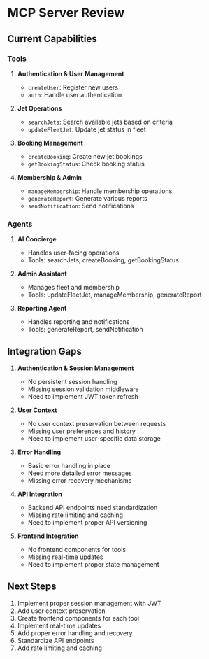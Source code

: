 # MCP Server Review

## Current Capabilities

### Tools
1. **Authentication & User Management**
   - `createUser`: Register new users
   - `auth`: Handle user authentication

2. **Jet Operations**
   - `searchJets`: Search available jets based on criteria
   - `updateFleetJet`: Update jet status in fleet

3. **Booking Management**
   - `createBooking`: Create new jet bookings
   - `getBookingStatus`: Check booking status

4. **Membership & Admin**
   - `manageMembership`: Handle membership operations
   - `generateReport`: Generate various reports
   - `sendNotification`: Send notifications

### Agents
1. **AI Concierge**
   - Handles user-facing operations
   - Tools: searchJets, createBooking, getBookingStatus

2. **Admin Assistant**
   - Manages fleet and membership
   - Tools: updateFleetJet, manageMembership, generateReport

3. **Reporting Agent**
   - Handles reporting and notifications
   - Tools: generateReport, sendNotification

## Integration Gaps

1. **Authentication & Session Management**
   - No persistent session handling
   - Missing session validation middleware
   - Need to implement JWT token refresh

2. **User Context**
   - No user context preservation between requests
   - Missing user preferences and history
   - Need to implement user-specific data storage

3. **Error Handling**
   - Basic error handling in place
   - Need more detailed error messages
   - Missing error recovery mechanisms

4. **API Integration**
   - Backend API endpoints need standardization
   - Missing rate limiting and caching
   - Need to implement proper API versioning

5. **Frontend Integration**
   - No frontend components for tools
   - Missing real-time updates
   - Need to implement proper state management

## Next Steps

1. Implement proper session management with JWT
2. Add user context preservation
3. Create frontend components for each tool
4. Implement real-time updates
5. Add proper error handling and recovery
6. Standardize API endpoints
7. Add rate limiting and caching 
